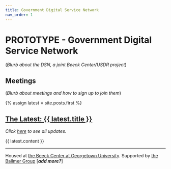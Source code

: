 ```yaml
---
title: Government Digital Service Network
nav_order: 1
---
```


# PROTOTYPE - Government Digital Service Network

(_Blurb about the DSN, a joint Beeck Center/USDR project_)

## Meetings

(_Blurb about meetings and how to sign up to join them_)

{% assign latest = site.posts.first %}
<h2>
    <a href="{{ latest.url }}">The Latest: {{ latest.title }}</a>
</h2>
<p><i>Click <a href="/updates">here</a> to see all updates.</i></p>


{{ latest.content }}

---

Housed at [the Beeck Center at Georgetown University](https://beeckcenter.georgetown.edu/). Supported by [the Ballmer Group](https://www.ballmergroup.org/) [_**add more?**_]
